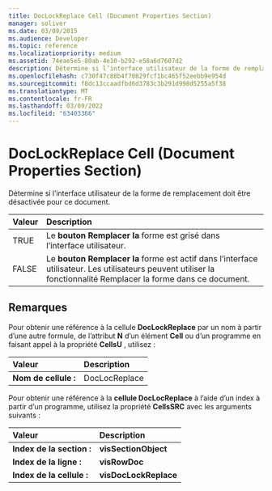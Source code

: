 ```yaml
---
title: DocLockReplace Cell (Document Properties Section)
manager: soliver
ms.date: 03/09/2015
ms.audience: Developer
ms.topic: reference
ms.localizationpriority: medium
ms.assetid: 74eae5e5-80ab-4e10-b292-e58a6d7607d2
description: Détermine si l’interface utilisateur de la forme de remplacement doit être désactivée pour ce document.
ms.openlocfilehash: c730f47c88b4f70829fcf1bc465f52eebb9e954d
ms.sourcegitcommit: f8dc13ccaadfbd6d3783c3b291d998d5255a5f38
ms.translationtype: MT
ms.contentlocale: fr-FR
ms.lasthandoff: 03/09/2022
ms.locfileid: "63403366"
---
```

# <a name="doclockreplace-cell-document-properties-section"></a>DocLockReplace Cell (Document Properties Section)

Détermine si l’interface utilisateur de la forme de remplacement doit être désactivée pour ce document.
  
|**Valeur**|**Description**|
|:-----|:-----|
|TRUE  <br/> |Le **bouton Remplacer la** forme est grisé dans l’interface utilisateur. |
|FALSE  <br/> |Le **bouton Remplacer la** forme est actif dans l’interface utilisateur. Les utilisateurs peuvent utiliser la fonctionnalité Remplacer la forme dans ce document. |

## <a name="remarks"></a>Remarques

Pour obtenir une référence à la cellule **DocLockReplace** par un nom à partir d’une autre formule, de l’attribut **N** d’un élément **Cell** ou d’un programme en faisant appel à la propriété **CellsU** , utilisez :
  
|**Valeur**|**Description** |
|:-----|:-----|
| **Nom de cellule :**  <br/> | DocLocReplace  <br/> |

Pour obtenir une référence à la **cellule DocLocReplace** à l’aide d’un index à partir d’un programme, utilisez la propriété **CellsSRC** avec les arguments suivants :
  
|**Valeur**|**Description** |
|:-----|:-----|
| **Index de la section :**  <br/> |**visSectionObject** <br/> |
| **Index de la ligne :**  <br/> |**visRowDoc** <br/> |
| **Index de la cellule :**  <br/> |**visDocLockReplace** <br/> |
